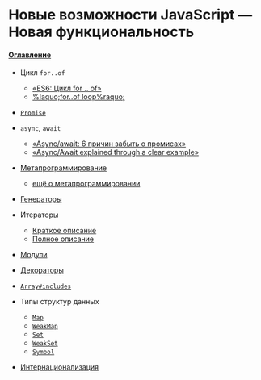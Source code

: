 # Новые возможности JavaScript — Новая функциональность

#### [Оглавление](../../CONTENTS.md)

- Цикл `for..of`
  - [&laquo;ES6: Цикл for .. of&raquo;](http://jsraccoon.ru/es6-for-of-loop)
  - [%laquo;for..of loop%raquo;](http://putaindecode.io/en/articles/js/es2015/for-of/)
- [`Promise`](.//promise/README.md)
- `async`, `await`
  - [&laquo;Async/await: 6 причин забыть о промисах&raquo;](https://habrahabr.ru/company/ruvds/blog/326074/)
  - [&laquo;Async/Await explained through a clear example&raquo;](https://codeburst.io/javascript-es-2017-learn-async-await-by-example-48acc58bad65)
- [Метапрограммирование](https://developer.mozilla.org/ru/docs/Web/JavaScript/Guide/Meta_programming)
  - [ещё о метапрограммировании](https://habrahabr.ru/post/227753/)
- [Генераторы](.//generators/README.md)
- Итераторы
  - [Краткое описание](.//iterators/README.md)
  - [Полное описание](https://developer.mozilla.org/ru/docs/Web/JavaScript/Guide/Iterators_and_generators)

- [Модули](.//module/README.md)
- [Декораторы](.//decorators/README.md)
- [`Array#includes`](.//array-includes/README.md)
- Типы структур данных
  - [`Map`](https://developer.mozilla.org/ru/docs/Web/JavaScript/Reference/Global_Objects/Map)
  - [`WeakMap`](https://developer.mozilla.org/ru/docs/Web/JavaScript/Reference/Global_Objects/WeakMap)
  - [`Set`](https://developer.mozilla.org/ru/docs/Web/JavaScript/Reference/Global_Objects/Set)
  - [`WeakSet`](https://developer.mozilla.org/ru/docs/Web/JavaScript/Reference/Global_Objects/WeakSet)
  - [`Symbol`](https://developer.mozilla.org/ru/docs/Web/JavaScript/Reference/Global_Objects/Symbol)
- [Интернационализация](.//internationalization/README.md)
